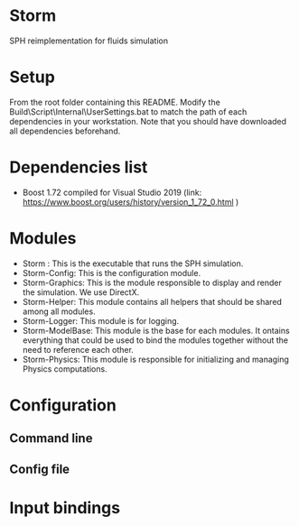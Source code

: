 # Storm
SPH reimplementation for fluids simulation


# Setup
From the root folder containing this README. Modify the Build\Script\Internal\UserSettings.bat to match the path of each dependencies in your workstation.
Note that you should have downloaded all dependencies beforehand.


# Dependencies list
- Boost 1.72 compiled for Visual Studio 2019 (link: https://www.boost.org/users/history/version_1_72_0.html )


# Modules
- Storm : This is the executable that runs the SPH simulation.
- Storm-Config: This is the configuration module.
- Storm-Graphics: This is the module responsible to display and render the simulation. We use DirectX.
- Storm-Helper: This module contains all helpers that should be shared among all modules.
- Storm-Logger: This module is for logging.
- Storm-ModelBase: This module is the base for each modules. It ontains everything that could be used to bind the modules together without the need to reference each other.
- Storm-Physics: This module is responsible for initializing and managing Physics computations.


# Configuration

## Command line


## Config file


# Input bindings


